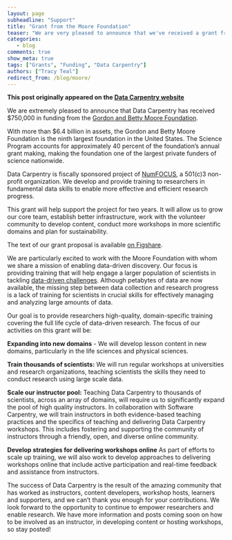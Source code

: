 ```yaml
---
layout: page
subheadline: "Support"
title: "Grant from the Moore Foundation"
teaser: "We are very pleased to announce that we've received a grant from the Gordon and Betty Moore Foundation."
categories:
   - blog
comments: true
show_meta: true
tags: ["Grants", "Funding", "Data Carpentry"]
authors: ["Tracy Teal"]
redirect_from: /blog/moore/
--- 
```


**This post originally appeared on the [Data Carpentry website](https://datacarpentry.org)**

We are extremely pleased to announce that Data Carpentry has received $750,000 in funding from the [Gordon and Betty Moore Foundation](http://moore.org).

With more than $6.4 billion in assets, the Gordon and Betty Moore Foundation is the ninth largest foundation in the United States. The Science Program accounts for approximately 40 percent of the foundation’s annual grant making, making the foundation one of the largest private funders of science nationwide.

Data Carpentry is fiscally sponsored project of [NumFOCUS](http://numfocus.org),
a 501(c)3 non-profit organization.
We develop and provide training to researchers in fundamental data skills to enable more effective and efficient research progress.

This grant will help support the project for two years. It will allow us to grow our core team, establish better infrastructure, work with the volunteer community to develop content, conduct more workshops in more scientific domains and plan for sustainability.

The text of our grant proposal is available [on Figshare](https://doi.org/10.6084/m9.figshare.1507552).

We are particularly excited to work with the Moore Foundation with whom we share a mission of enabling data-driven discovery. Our focus is providing training that will help engage a larger population of scientists in tackling [data-driven
challenges](https://www.moore.org/programs/science/data-driven-discovery/ddd-practices). Although petabytes of data are now available, the missing step between data collection and research progress is a lack of training for scientists in crucial skills for effectively managing and analyzing large amounts of data.

Our goal is to provide researchers high-quality, domain-specific training covering the full life cycle of data-driven research. The focus of our activities on this grant will be:

**Expanding into new domains** - We will develop lesson content in new domains, particularly in the life sciences and physical sciences.

**Train thousands of scientists:**  We will run regular workshops at universities and research organizations, teaching scientists the skills they need to conduct research using large scale data.

**Scale our instructor pool:** Teaching Data Carpentry to thousands of scientists, across an array of domains, will require us to significantly expand the pool of high quality instructors. In collaboration with Software Carpentry, we will train instructors in both evidence-based teaching practices and the specifics of teaching and delivering Data Carpentry workshops. This includes fostering and supporting the community of instructors through a friendly, open, and diverse online community.

**Develop strategies for delivering workshops online** As part of efforts to scale up training, we will also work to develop approaches to delivering workshops online that include active participation and real-time feedback and assistance from instructors.


The success of Data Carpentry is the result of the amazing community that has worked as instructors, content developers, workshop hosts, learners and supporters, and we can’t thank you enough for your contributions. We look forward to the opportunity to continue to empower researchers and enable research. We have more information and posts coming soon
on how to be involved as an instructor, in developing content or hosting workshops, so
stay posted!

